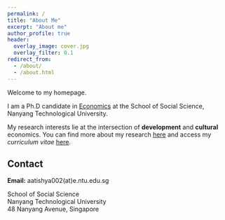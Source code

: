 ```yaml
---
permalink: /
title: "About Me"
excerpt: "About me"
author_profile: true
header:
  overlay_image: cover.jpg
  overlay_filter: 0.1
redirect_from: 
  - /about/
  - /about.html
---
```



Welcome to my homepage.

I am a Ph.D candidate in [Economics](https://www.ntu.edu.sg/sss/economics) at the School of Social Science, Nanyang Technological University. 

My research interests lie at the intersection of **development** and **cultural** economics. You can find more about my research [here](research) and access my *curriculum vitae* [here](cv). 

## Contact
**Email:** aatishya002(at)e.ntu.edu.sg

School of Social Science  
Nanyang Technological University  
48 Nanyang Avenue, Singapore  



